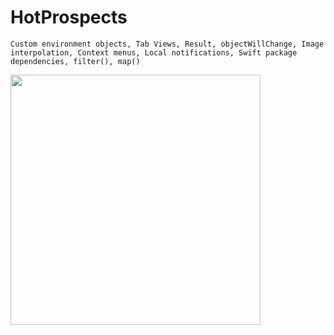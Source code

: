 #  HotProspects

    Custom environment objects, Tab Views, Result, objectWillChange, Image interpolation, Context menus, Local notifications, Swift package dependencies, filter(), map()

<img src="hotprospects.gif" width="400"/>
